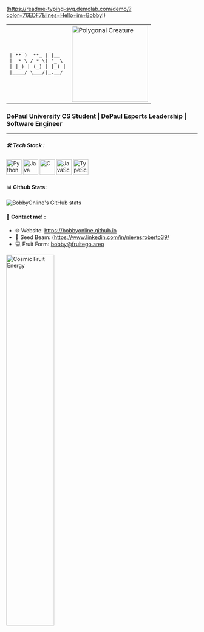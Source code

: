  (https://readme-typing-svg.demolab.com/demo/?color=76EDF7&lines=Hello+im+Bobby!)
<table>
  <tr>
    <td>
      <pre style="margin: 0;">
 ____        _     
| ** )  **_ | |__  
|  * \ / * \| '_ \ 
| |_) | (_) | |_) |
|____/ \___/|_.__/ 
      </pre>
    </td>
    <td>
      <img src="https://i.pinimg.com/originals/79/26/ef/7926ef0b17ed2bf04dad5205868af829.gif" width="200" alt="Polygonal Creature">
    </td>
  </tr>
</table>

### DePaul University CS Student |  DePaul Esports Leadership |  Software Engineer

---

##### 🛠 Tech Stack :
<p>
  <img src="https://skillicons.dev/icons?i=python" width="40" alt="Python">
  <img src="https://skillicons.dev/icons?i=java" width="40" alt="Java">
  <img src="https://skillicons.dev/icons?i=c" width="40" alt="C">
  <img src="https://skillicons.dev/icons?i=javascript" width="40" alt="JavaScript">
  <img src="https://skillicons.dev/icons?i=typescript" width="40" alt="TypeScript">
</p>

#### 📊 Github Stats:
<img src="https://github-readme-stats.vercel.app/api?username=BobbyOnline&show_icons=true&theme=synthwave" alt="BobbyOnline's GitHub stats" />

#### 🍉 Contact me! :
- 🌐 Website: https://bobbyonline.github.io
- 🚀 Seed Beam: (https://www.linkedin.com/in/nievesroberto39/
- 💻 Fruit Form: bobby@fruitego.areo



<img src="https://i.redd.it/qypvxy28f4a91.gif" width="50%" alt="Cosmic Fruit Energy">

<!-- Transforming reality, one polygon fruit at a time... -->
